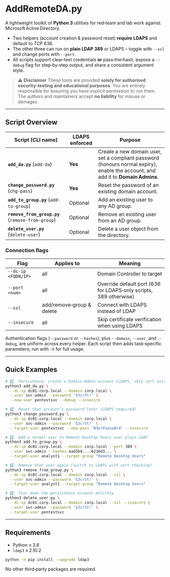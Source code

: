 # AddRemoteDA.py

A lightweight toolkit of **Python 3** utilities for red‑team and lab work against Microsoft Active Directory.

* Two helpers (account creation & password reset) **require LDAPS** and default to TCP 636.
* The other three can run on **plain LDAP 389** or LDAPS – toggle with `--ssl` and change ports with `--port`.
* All scripts support clear‑text credentials **or** pass‑the‑hash, expose a `--debug` flag for step‑by‑step output, and share a consistent argument style.

> ⚠️ **Disclaimer**
> These tools are provided **solely for authorised security‑testing and educational purposes**. You are entirely responsible for ensuring you have explicit permission to run them. The authors and maintainers accept **no liability** for misuse or damages.

---

## Script Overview

| Script (CLI name)                     | LDAPS enforced | Purpose |
| ------------------------------------- | -------------- | -------------------------------------------------------------------------------------------------------------------------------- |
| **`add_da.py`** (`add-da`)            | **Yes**        | Create a new domain user, set a compliant password (honours normal expiry), enable the account, and add it to **Domain Admins**. |
| **`change_password.py`** (`chg-pass`) | **Yes**        | Reset the password of an existing domain account. |
| **`add_to_group.py`** (`add-to-group`) | Optional       | Add an existing user to any AD group. |
| **`remove_from_group.py`** (`remove-from-group`) | Optional | Remove an existing user from an AD group. |
| **`delete_user.py`** (`delete-user`)  | Optional       | Delete a user object from the directory. |

### Connection flags

| Flag | Applies to | Meaning |
|------|------------|---------|
| `--dc-ip <FQDN/IP>` | all | Domain Controller to target |
| `--port <num>` | all | Override default port (636 for LDAPS‑only scripts, 389 otherwise) |
| `--ssl` | add/remove‑group & delete | Connect with LDAPS instead of LDAP |
| `--insecure` | all | Skip certificate verification when using LDAPS |

Authentication flags (`--password` *or* `--hashes`), plus `--domain`, `--user`, and `--debug`, are uniform across every helper.  Each script then adds task‑specific parameters; run with `-h` for full usage.

---

## Quick Examples

```bash
# 1️⃣  Persistence: create a Domain‑Admin account (LDAPS, skip cert validation)
python3 add_da.py \
  --dc-ip dc01.corp.local --domain corp.local \
  --user svc-admin --password 'S3cr3t!' \
  --new-user pentestsvc --debug --insecure

# 2️⃣  Reset that account’s password later (LDAPS required)
python3 change_password.py \
  --dc-ip dc01.corp.local --domain corp.local \
  --user svc-admin --password 'S3cr3t!' \
  --target-user pentestsvc --new-pass 'N3w!Passw0rd' --insecure

# 3️⃣  Add a normal user to Remote Desktop Users over plain LDAP
python3 add_to_group.py \
  --dc-ip dc01.corp.local --domain corp.local --port 389 \
  --user svc-admin --hashes aad3b4...:6216d3... \
  --target-user analyst1 --target-group "Remote Desktop Users"

# 4️⃣  Remove that user again (switch to LDAPS with cert checking)
python3 remove_from_group.py \
  --dc-ip dc01.corp.local --domain corp.local --ssl \
  --user svc-admin --password 'S3cr3t!' \
  --target-user analyst1 --target-group "Remote Desktop Users"

# 5️⃣  Tear down the persistence account entirely
python3 delete_user.py \
  --dc-ip dc01.corp.local --domain corp.local --ssl --insecure \
  --user svc-admin --password 'S3cr3t!' \
  --target-user pentestsvc
```

---

## Requirements

* Python ≥ 3.8
* `ldap3` ≥ 2.10.2

```bash
python -m pip install --upgrade ldap3
```

No other third‑party packages are required.

